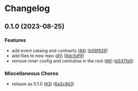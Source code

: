 # Changelog

## 0.1.0 (2023-08-25)


### Features

* add event catalog and contracts ([#4](https://github.com/aleios-cloud/eventbridge-toolbox-schema-generator/issues/4)) ([b59f626](https://github.com/aleios-cloud/eventbridge-toolbox-schema-generator/commit/b59f626bb91cb406cf34ea95990c00894ca3b045))
* add files to new repo ([#1](https://github.com/aleios-cloud/eventbridge-toolbox-schema-generator/issues/1)) ([8dc5df9](https://github.com/aleios-cloud/eventbridge-toolbox-schema-generator/commit/8dc5df9391a736ccc794dcc8e5b6752afcb6a599))
* remove inner config and centralise in the root ([#6](https://github.com/aleios-cloud/eventbridge-toolbox-schema-generator/issues/6)) ([b537fa5](https://github.com/aleios-cloud/eventbridge-toolbox-schema-generator/commit/b537fa5ad598ac0b9ffeb92b29d51dd7a75843ea))


### Miscellaneous Chores

* release as 0.1.0 ([#3](https://github.com/aleios-cloud/eventbridge-toolbox-schema-generator/issues/3)) ([6a3c9d3](https://github.com/aleios-cloud/eventbridge-toolbox-schema-generator/commit/6a3c9d369fe5fcbb2be3786283a13417c81ff12b))
